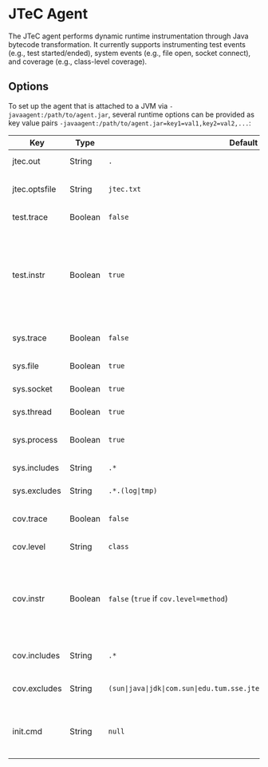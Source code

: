 # JTeC Agent

The JTeC agent performs dynamic runtime instrumentation through Java bytecode transformation.
It currently supports instrumenting test events (e.g., test started/ended), system events (e.g., file open, socket
connect), and coverage (e.g., class-level coverage).

## Options

To set up the agent that is attached to a JVM via `-javaagent:/path/to/agent.jar`, several runtime options can be
provided as key value pairs `-javaagent:/path/to/agent.jar=key1=val1,key2=val2,...`:

| Key          | Type    | Default value                                                                   | Description                                                                                  |
|--------------|---------|---------------------------------------------------------------------------------|----------------------------------------------------------------------------------------------|
| jtec.out     | String  | `.`                                                                             | Output path for jtec output                                                                  |
| jtec.optsfile| String  | `jtec.txt`                                                                      | Options file containing JTeC options                                                         |
| test.trace   | Boolean | `false`                                                                         | Enables test event tracing                                                                   |
| test.instr   | Boolean | `true`                                                                          | Enables class file instrumentation for JUnit classes (instead of providing custom listeners) |
| sys.trace    | Boolean | `false`                                                                         | Enables system event tracing                                                                 |
| sys.file     | Boolean | `true`                                                                          | Enables file event tracing                                                                   |
| sys.socket   | Boolean | `true`                                                                          | Enables socket event tracing                                                                 |
| sys.thread   | Boolean | `true`                                                                          | Enables thread event tracing                                                                 |
| sys.process  | Boolean | `true`                                                                          | Enables process event tracing                                                                |
| sys.includes | String  | `.*`                                                                            | Regex for included files                                                                     |
| sys.excludes | String  | `.*.(log\|tmp)`                                                                 | Regex for excluded files                                                                     |
| cov.trace    | Boolean | `false`                                                                         | Enables coverage tracing                                                                     |
| cov.level    | String  | `class`                                                                         | Coverage level: `class` or `method`                                                          |
| cov.instr    | Boolean | `false` (`true` if `cov.level=method`)                                          | Enables class file instrumentation (only needed for `method` or non-forked `class` coverage) |
| cov.includes | String  | `.*`                                                                            | Regex for included Java classes                                                              |
| cov.excludes | String  | `(sun\|java\|jdk\|com.sun\|edu.tum.sse.jtec\|net.bytebuddy\|org.apache.maven).*`| Regex for excluded Java classes                                                              |
| init.cmd     | String  | `null`                                                                          | Command to execute upon JVM initialization (pre-test hook)                                   |

